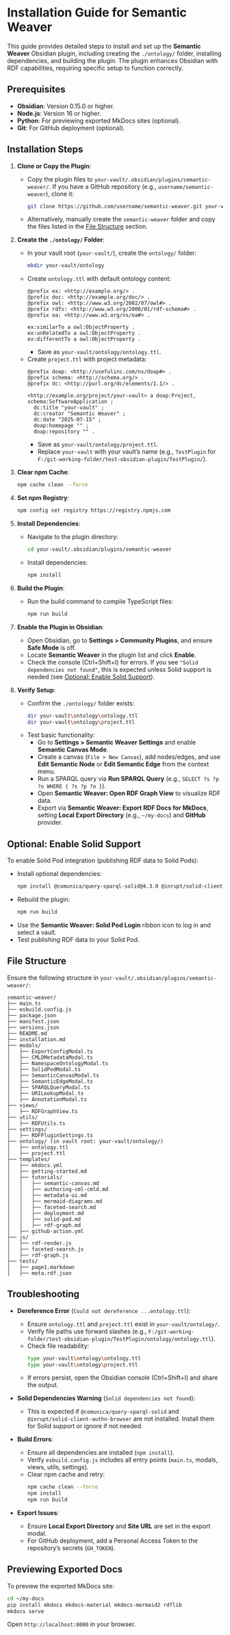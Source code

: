 # Installation Guide for Semantic Weaver

This guide provides detailed steps to install and set up the **Semantic Weaver** Obsidian plugin, including creating the `./ontology/` folder, installing dependencies, and building the plugin. The plugin enhances Obsidian with RDF capabilities, requiring specific setup to function correctly.

## Prerequisites

- **Obsidian**: Version 0.15.0 or higher.
- **Node.js**: Version 16 or higher.
- **Python**: For previewing exported MkDocs sites (optional).
- **Git**: For GitHub deployment (optional).

## Installation Steps

1. **Clone or Copy the Plugin**:
   - Copy the plugin files to `your-vault/.obsidian/plugins/semantic-weaver/`. If you have a GitHub repository (e.g., `username/semantic-weaver`), clone it:
     ```bash
     git clone https://github.com/username/semantic-weaver.git your-vault/.obsidian/plugins/semantic-weaver
     ```
   - Alternatively, manually create the `semantic-weaver` folder and copy the files listed in the [File Structure](#file-structure) section.

2. **Create the `./ontology/` Folder**:
   - In your vault root (`your-vault/`), create the `ontology/` folder:
     ```bash
     mkdir your-vault/ontology
     ```
   - Create `ontology.ttl` with default ontology content:
     ```turtle
     @prefix ex: <http://example.org/> .
     @prefix doc: <http://example.org/doc/> .
     @prefix owl: <http://www.w3.org/2002/07/owl#> .
     @prefix rdfs: <http://www.w3.org/2000/01/rdf-schema#> .
     @prefix oa: <http://www.w3.org/ns/oa#> .

     ex:similarTo a owl:ObjectProperty .
     ex:unRelatedTo a owl:ObjectProperty .
     ex:differentTo a owl:ObjectProperty .
     ```
     - Save as `your-vault/ontology/ontology.ttl`.
   - Create `project.ttl` with project metadata:
     ```turtle
     @prefix doap: <http://usefulinc.com/ns/doap#> .
     @prefix schema: <http://schema.org/> .
     @prefix dc: <http://purl.org/dc/elements/1.1/> .

     <http://example.org/project/your-vault> a doap:Project, schema:SoftwareApplication ;
       dc:title "your-vault" ;
       dc:creator "Semantic Weaver" ;
       dc:date "2025-07-15" ;
       doap:homepage "" ;
       doap:repository "" .
     ```
     - Save as `your-vault/ontology/project.ttl`.
     - Replace `your-vault` with your vault’s name (e.g., `TestPlugin` for `F:/git-working-folder/test-obsidian-plugin/TestPlugin/`).

3. **Clear npm Cache**:
   ```bash
   npm cache clean --force
   ```

4. **Set npm Registry**:
   ```bash
   npm config set registry https://registry.npmjs.com
   ```

5. **Install Dependencies**:
   - Navigate to the plugin directory:
     ```bash
     cd your-vault/.obsidian/plugins/semantic-weaver
     ```
   - Install dependencies:
     ```bash
     npm install
     ```

6. **Build the Plugin**:
   - Run the build command to compile TypeScript files:
     ```bash
     npm run build
     ```

7. **Enable the Plugin in Obsidian**:
   - Open Obsidian, go to **Settings > Community Plugins**, and ensure **Safe Mode** is off.
   - Locate **Semantic Weaver** in the plugin list and click **Enable**.
   - Check the console (Ctrl+Shift+I) for errors. If you see `"Solid dependencies not found"`, this is expected unless Solid support is needed (see [Optional: Enable Solid Support](#optional-enable-solid-support)).

8. **Verify Setup**:
   - Confirm the `./ontology/` folder exists:
     ```bash
     dir your-vault\ontology\ontology.ttl
     dir your-vault\ontology\project.ttl
     ```
   - Test basic functionality:
     - Go to **Settings > Semantic Weaver Settings** and enable **Semantic Canvas Mode**.
     - Create a canvas (`File > New Canvas`), add nodes/edges, and use **Edit Semantic Node** or **Edit Semantic Edge** from the context menu.
     - Run a SPARQL query via **Run SPARQL Query** (e.g., `SELECT ?s ?p ?o WHERE { ?s ?p ?o }`).
     - Open **Semantic Weaver: Open RDF Graph View** to visualize RDF data.
     - Export via **Semantic Weaver: Export RDF Docs for MkDocs**, setting **Local Export Directory** (e.g., `~/my-docs`) and **GitHub** provider.

## Optional: Enable Solid Support

To enable Solid Pod integration (publishing RDF data to Solid Pods):
- Install optional dependencies:
  ```bash
  npm install @comunica/query-sparql-solid@4.3.0 @inrupt/solid-client-authn-browser@2.0.0
  ```
- Rebuild the plugin:
  ```bash
  npm run build
  ```
- Use the **Semantic Weaver: Solid Pod Login** ribbon icon to log in and select a vault.
- Test publishing RDF data to your Solid Pod.

## File Structure

Ensure the following structure in `your-vault/.obsidian/plugins/semantic-weaver/`:
```
semantic-weaver/
├── main.ts
├── esbuild.config.js
├── package.json
├── manifest.json
├── versions.json
├── README.md
├── installation.md
├── modals/
│   ├── ExportConfigModal.ts
│   ├── CMLDMetadataModal.ts
│   ├── NamespaceOntologyModal.ts
│   ├── SolidPodModal.ts
│   ├── SemanticCanvasModal.ts
│   ├── SemanticEdgeModal.ts
│   ├── SPARQLQueryModal.ts
│   ├── URILookupModal.ts
│   ├── AnnotationModal.ts
├── views/
│   ├── RDFGraphView.ts
├── utils/
│   ├── RDFUtils.ts
├── settings/
│   ├── RDFPluginSettings.ts
├── ontology/ (in vault root: your-vault/ontology/)
│   ├── ontology.ttl
│   ├── project.ttl
├── templates/
│   ├── mkdocs.yml
│   ├── getting-started.md
│   ├── tutorials/
│   │   ├── semantic-canvas.md
│   │   ├── authoring-cml-cmld.md
│   │   ├── metadata-ui.md
│   │   ├── mermaid-diagrams.md
│   │   ├── faceted-search.md
│   │   ├── deployment.md
│   │   ├── solid-pod.md
│   │   ├── rdf-graph.md
│   ├── github-action.yml
├── js/
│   ├── rdf-render.js
│   ├── faceted-search.js
│   ├── rdf-graph.js
├── tests/
│   ├── page1.markdown
│   ├── meta.rdf.json
```

## Troubleshooting

- **Dereference Error** (`Could not dereference ...ontology.ttl`):
  - Ensure `ontology.ttl` and `project.ttl` exist in `your-vault/ontology/`.
  - Verify file paths use forward slashes (e.g., `F:/git-working-folder/test-obsidian-plugin/TestPlugin/ontology/ontology.ttl`).
  - Check file readability:
    ```bash
    type your-vault\ontology\ontology.ttl
    type your-vault\ontology\project.ttl
    ```
  - If errors persist, open the Obsidian console (Ctrl+Shift+I) and share the output.

- **Solid Dependencies Warning** (`Solid dependencies not found`):
  - This is expected if `@comunica/query-sparql-solid` and `@inrupt/solid-client-authn-browser` are not installed. Install them for Solid support or ignore if not needed.

- **Build Errors**:
  - Ensure all dependencies are installed (`npm install`).
  - Verify `esbuild.config.js` includes all entry points (`main.ts`, modals, views, utils, settings).
  - Clear npm cache and retry:
    ```bash
    npm cache clean --force
    npm install
    npm run build
    ```

- **Export Issues**:
  - Ensure **Local Export Directory** and **Site URL** are set in the export modal.
  - For GitHub deployment, add a Personal Access Token to the repository’s secrets (`GH_TOKEN`).

## Previewing Exported Docs

To preview the exported MkDocs site:
```bash
cd ~/my-docs
pip install mkdocs mkdocs-material mkdocs-mermaid2 rdflib
mkdocs serve
```
Open `http://localhost:8000` in your browser.